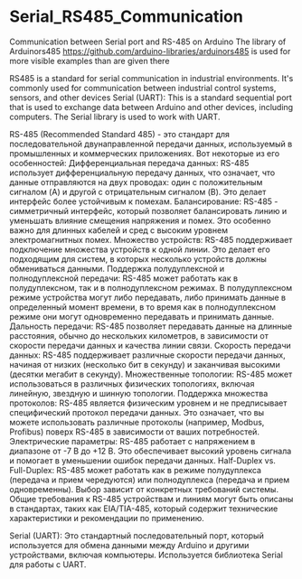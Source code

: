 # Serial_RS485_Communication
Communication between Serial port and RS-485 on Arduino
The library of Arduinors485 https://github.com/arduino-libraries/arduinors485 is used for more visible examples than are given there

RS485 is a standard for serial communication in industrial environments. It's commonly used for communication between industrial control systems, sensors, and other devices
Serial (UART): This is a standard sequential port that is used to exchange data between Arduino and other devices, including computers. The Serial library is used to work with UART.

RS-485 (Recommended Standard 485) - это стандарт для последовательной двунаправленной передачи данных, используемый в промышленных и коммерческих приложениях. Вот некоторые из его особенностей:
    Дифференциальная передача данных: RS-485 использует дифференциальную передачу данных, что означает, что данные отправляются на двух проводах: один с положительным сигналом (A) и другой с отрицательным сигналом (B). Это делает интерфейс более устойчивым к помехам.
    Балансирование: RS-485 - симметричный интерфейс, который позволяет балансировать линию и уменьшать влияние смещения напряжения и помех. Это особенно важно для длинных кабелей и сред с высоким уровнем электромагнитных помех.
    Множество устройств: RS-485 поддерживает подключение множества устройств к одной линии. Это делает его подходящим для систем, в которых несколько устройств должны обмениваться данными.
    Поддержка полудуплексной и полнодуплексной передачи: RS-485 может работать как в полудуплексном, так и в полнодуплексном режимах. В полудуплексном режиме устройства могут либо передавать, либо принимать данные в определенный момент времени, в то время как в полнодуплексном режиме они могут одновременно передавать и принимать данные.
    Дальность передачи: RS-485 позволяет передавать данные на длинные расстояния, обычно до нескольких километров, в зависимости от скорости передачи данных и качества линии связи.
    Скорость передачи данных: RS-485 поддерживает различные скорости передачи данных, начиная от низких (несколько бит в секунду) и заканчивая высокими (десятки мегабит в секунду).
    Множественные топологии: RS-485 может использоваться в различных физических топологиях, включая линейную, звездную и шинную топологии.
    Поддержка множества протоколов: RS-485 является физическим уровнем и не предписывает специфический протокол передачи данных. Это означает, что вы можете использовать различные протоколы (например, Modbus, Profibus) поверх RS-485 в зависимости от ваших потребностей.
    Электрические параметры: RS-485 работает с напряжением в диапазоне от -7 В до +12 В. Это обеспечивает высокий уровень сигнала и помогает в уменьшении ошибок передачи данных.
    Half-Duplex vs. Full-Duplex: RS-485 может работать как в режиме полудуплекса (передача и прием чередуются) или полнодуплекса (передача и прием одновременны). Выбор зависит от конкретных требований системы.
Общие требования к RS-485 устройствам и линиям могут быть описаны в стандартах, таких как EIA/TIA-485, который содержит технические характеристики и рекомендации по применению.

Serial (UART): Это стандартный последовательный порт, который используется для обмена данными между Arduino и другими устройствами, включая компьютеры. Используется библиотека Serial для работы с UART.

